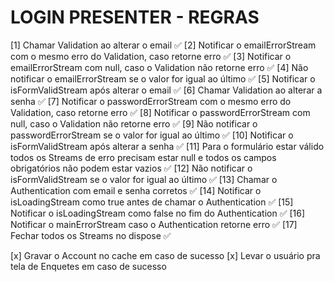 # LOGIN PRESENTER - REGRAS

[1] Chamar Validation ao alterar o email ✅
[2] Notificar o emailErrorStream com o mesmo erro do Validation, caso retorne erro ✅
[3] Notificar o emailErrorStream com null, caso o Validation não retorne erro ✅
[4] Não notificar o emailErrorStream se o valor for igual ao último ✅
[5] Notificar o isFormValidStream após alterar o email ✅
[6] Chamar Validation ao alterar a senha ✅
[7] Notificar o passwordErrorStream com o mesmo erro do Validation, caso retorne erro ✅
[8] Notificar o passwordErrorStream com null, caso o Validation não retorne erro ✅
[9] Não notificar o passwordErrorStream se o valor for igual ao último ✅
[10] Notificar o isFormValidStream após alterar a senha ✅
[11] Para o formulário estar válido todos os Streams de erro precisam estar null e todos os campos obrigatórios não podem estar vazios ✅
[12] Não notificar o isFormValidStream se o valor for igual ao último ✅
[13] Chamar o Authentication com email e senha corretos ✅
[14] Notificar o isLoadingStream como true antes de chamar o Authentication ✅
[15] Notificar o isLoadingStream como false no fim do Authentication ✅
[16] Notificar o mainErrorStream caso o Authentication retorne erro ✅
[17] Fechar todos os Streams no dispose ✅

[x] Gravar o Account no cache em caso de sucesso
[x] Levar o usuário pra tela de Enquetes em caso de sucesso
